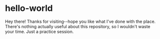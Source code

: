 # hello-world

Hey there! Thanks for visiting--hope you like what I've done with the place.
There's nothing actually useful about this repository, so I wouldn't waste your time. Just a practice session.
